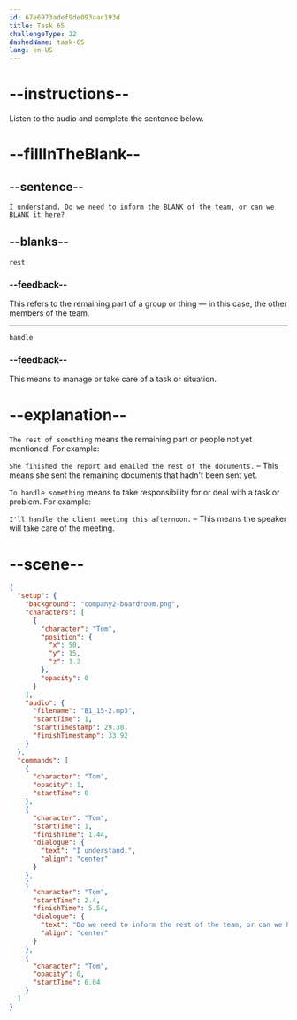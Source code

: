 ```yaml
---
id: 67e6973adef9de093aac193d
title: Task 65
challengeType: 22
dashedName: task-65
lang: en-US
---
```


<!-- (Audio) Tom: I understand. Do we need to inform the rest of the team, or can we handle it here? -->

# --instructions--

Listen to the audio and complete the sentence below.

# --fillInTheBlank--

## --sentence--

`I understand. Do we need to inform the BLANK of the team, or can we BLANK it here?`

## --blanks--

`rest`

### --feedback--

This refers to the remaining part of a group or thing — in this case, the other members of the team.

---

`handle`

### --feedback--

This means to manage or take care of a task or situation.

# --explanation--

`The rest of something` means the remaining part or people not yet mentioned. For example:

`She finished the report and emailed the rest of the documents.` – This means she sent the remaining documents that hadn't been sent yet.

`To handle something` means to take responsibility for or deal with a task or problem. For example:

`I'll handle the client meeting this afternoon.` – This means the speaker will take care of the meeting.

# --scene--

```json
{
  "setup": {
    "background": "company2-boardroom.png",
    "characters": [
      {
        "character": "Tom",
        "position": {
          "x": 50,
          "y": 15,
          "z": 1.2
        },
        "opacity": 0
      }
    ],
    "audio": {
      "filename": "B1_15-2.mp3",
      "startTime": 1,
      "startTimestamp": 29.38,
      "finishTimestamp": 33.92
    }
  },
  "commands": [
    {
      "character": "Tom",
      "opacity": 1,
      "startTime": 0
    },
    {
      "character": "Tom",
      "startTime": 1,
      "finishTime": 1.44,
      "dialogue": {
        "text": "I understand.",
        "align": "center"
      }
    },
    {
      "character": "Tom",
      "startTime": 2.4,
      "finishTime": 5.54,
      "dialogue": {
        "text": "Do we need to inform the rest of the team, or can we handle it here?",
        "align": "center"
      }
    },
    {
      "character": "Tom",
      "opacity": 0,
      "startTime": 6.04
    }
  ]
}
```
